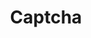 ---
layout: component.njk
tags: 
    - legacy_components_it
key: captcha-legacy_it
title: Captcha
parent: legacy_components_it
image: legacy/overview/captcha.webp
keywords: 
order: 50
availablelanguages: 
    - de
    - en
---